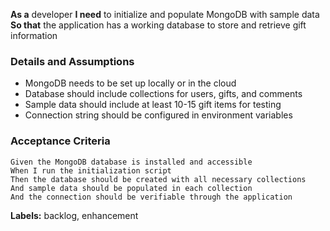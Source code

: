 **As a** developer
**I need** to initialize and populate MongoDB with sample data
**So that** the application has a working database to store and retrieve gift information

### Details and Assumptions
* MongoDB needs to be set up locally or in the cloud
* Database should include collections for users, gifts, and comments
* Sample data should include at least 10-15 gift items for testing
* Connection string should be configured in environment variables

### Acceptance Criteria

```gherkin
Given the MongoDB database is installed and accessible
When I run the initialization script
Then the database should be created with all necessary collections
And sample data should be populated in each collection
And the connection should be verifiable through the application
```

**Labels:** backlog, enhancement
